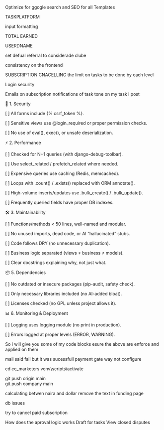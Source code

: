 Optimize for ggogle search and SEO for all Templates



TASKPLATFORM

input formatting


TOTAL EARNED


USERDNAME


set defual referral to considerade clube



consistency on the frontend

SUBSCRIPTION CNACELLING
the limit on tasks to be done by each level



Login security


Emails
on subscription
notifications of task tone on my task i post


🔐 1. Security

[ ] All forms include {% csrf_token %}.

[ ] Sensitive views use @login_required or proper permission checks.

[ ] No use of eval(), exec(), or unsafe deserialization.

⚡ 2. Performance

[ ] Checked for N+1 queries (with django-debug-toolbar).

[ ] Use select_related / prefetch_related where needed.

[ ] Expensive queries use caching (Redis, memcached).

[ ] Loops with .count() / .exists() replaced with ORM annotate().

[ ] High-volume inserts/updates use .bulk_create() / .bulk_update().

[ ] Frequently queried fields have proper DB indexes.

🛠 3. Maintainability

[ ] Functions/methods < 50 lines, well-named and modular.

[ ] No unused imports, dead code, or AI “hallucinated” stubs.

[ ] Code follows DRY (no unnecessary duplication).

[ ] Business logic separated (views ≠ business ≠ models).

[ ] Clear docstrings explaining why, not just what.

📦 5. Dependencies

[ ] No outdated or insecure packages (pip-audit, safety check).

[ ] Only necessary libraries included (no AI-added bloat).

[ ] Licenses checked (no GPL unless project allows it).


📊 6. Monitoring & Deployment

[ ] Logging uses logging module (no print in production).

[ ] Errors logged at proper levels (ERROR, WARNING).



So i will give you some of my code blocks esure the above are enforce and applied on them 






mail said fail but it was sucessfull
payment gate way not configure


cd cc_marketers
venv\scripts\activate


git push origin main  
git push company main



calculating betwen naira and dollar
remove the text in funding page


db issues

try to cancel paid subscription


How does the aproval logic works
Draft for tasks 
View closed disputes
